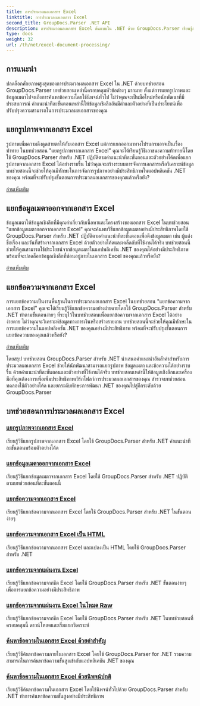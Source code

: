 ```yaml
---
title: การประมวลผลเอกสาร Excel
linktitle: การประมวลผลเอกสาร Excel
second_title: GroupDocs.Parser .NET API
description: การประมวลผลเอกสาร Excel ต้นแบบใน .NET ด้วย GroupDocs.Parser เรียนรู้การแยกรูปภาพ ข้อมูลเมตา และข้อความอย่างมีประสิทธิภาพพร้อมคำแนะนำทีละขั้นตอน
type: docs
weight: 32
url: /th/net/excel-document-processing/
---
```

## การแนะนำ

ปลดล็อกศักยภาพสูงสุดของการประมวลผลเอกสาร Excel ใน .NET ด้วยบทช่วยสอน GroupDocs.Parser บทช่วยสอนเหล่านี้ครอบคลุมหัวข้อต่างๆ มากมาย ตั้งแต่การแยกรูปภาพและข้อมูลเมตาไปจนถึงการค้นหาข้อความโดยใช้นิพจน์ทั่วไป ไม่ว่าคุณจะเป็นมือใหม่หรือนักพัฒนาที่มีประสบการณ์ คำแนะนำทีละขั้นตอนเหล่านี้ให้ข้อมูลเชิงลึกอันมีค่าและตัวอย่างที่เป็นประโยชน์เพื่อปรับปรุงความสามารถในการประมวลผลเอกสารของคุณ

## แยกรูปภาพจากเอกสาร Excel

รูปภาพเพิ่มความดึงดูดสายตาให้กับเอกสาร Excel แต่การแยกออกมาทางโปรแกรมอาจเป็นเรื่องท้าทาย ในบทช่วยสอน "แยกรูปภาพจากเอกสาร Excel" คุณจะได้เรียนรู้วิธีเอาชนะความท้าทายนี้โดยใช้ GroupDocs.Parser สำหรับ .NET ปฏิบัติตามคำแนะนำทีละขั้นตอนและตัวอย่างโค้ดเพื่อแยกรูปภาพจากเอกสาร Excel ได้อย่างราบรื่น ไม่ว่าคุณจะสร้างระบบการจัดการเอกสารหรือวิเคราะห์ข้อมูล บทช่วยสอนนี้จะช่วยให้คุณมีทักษะในการจัดการรูปภาพอย่างมีประสิทธิภาพในแอปพลิเคชัน .NET ของคุณ พร้อมที่จะปรับปรุงขั้นตอนการประมวลผลเอกสารของคุณแล้วหรือยัง?

[อ่านเพิ่มเติม](./extract-images-from-excel-document/)

## แยกข้อมูลเมตาออกจากเอกสาร Excel

ข้อมูลเมตาให้ข้อมูลเชิงลึกที่มีคุณค่าเกี่ยวกับเนื้อหาและโครงสร้างของเอกสาร Excel ในบทช่วยสอน "แยกข้อมูลเมตาออกจากเอกสาร Excel" คุณจะค้นพบวิธีแยกข้อมูลเมตาอย่างมีประสิทธิภาพโดยใช้ GroupDocs.Parser สำหรับ .NET ปฏิบัติตามคำแนะนำทีละขั้นตอนเพื่อดึงข้อมูลเมตา เช่น ผู้แต่ง ชื่อเรื่อง และวันที่สร้างจากเอกสาร Excel ด้วยตัวอย่างโค้ดและเคล็ดลับที่ใช้งานได้จริง บทช่วยสอนนี้ช่วยให้คุณสามารถใช้ประโยชน์จากข้อมูลเมตาในแอปพลิเคชัน .NET ของคุณได้อย่างมีประสิทธิภาพ พร้อมที่จะปลดล็อกข้อมูลเชิงลึกที่ซ่อนอยู่ภายในเอกสาร Excel ของคุณแล้วหรือยัง?

[อ่านเพิ่มเติม](./extract-metadata-from-excel-document/)

## แยกข้อความจากเอกสาร Excel

การแยกข้อความเป็นงานพื้นฐานในการประมวลผลเอกสาร Excel ในบทช่วยสอน "แยกข้อความจากเอกสาร Excel" คุณจะได้เรียนรู้วิธีแยกข้อความอย่างง่ายดายโดยใช้ GroupDocs.Parser สำหรับ .NET ทำตามขั้นตอนง่ายๆ ที่ระบุไว้ในบทช่วยสอนเพื่อแยกข้อความจากเอกสาร Excel ได้อย่างง่ายดาย ไม่ว่าคุณจะวิเคราะห์ข้อมูลทางการเงินหรือสร้างรายงาน บทช่วยสอนนี้จะช่วยให้คุณมีทักษะในการแยกข้อความในแอปพลิเคชัน .NET ของคุณอย่างมีประสิทธิภาพ พร้อมที่จะปรับปรุงขั้นตอนการแยกข้อความของคุณแล้วหรือยัง?

[อ่านเพิ่มเติม](./extract-text-from-excel-document/)

โดยสรุป บทช่วยสอน GroupDocs.Parser สำหรับ .NET นำเสนอคำแนะนำอันล้ำค่าสำหรับการประมวลผลเอกสาร Excel ช่วยให้นักพัฒนาสามารถแยกรูปภาพ ข้อมูลเมตา และข้อความได้อย่างราบรื่น ด้วยคำแนะนำทีละขั้นตอนและตัวอย่างที่ใช้งานได้จริง บทช่วยสอนเหล่านี้ให้ข้อมูลเชิงลึกและเครื่องมือที่คุณต้องการเพื่อเพิ่มประสิทธิภาพเวิร์กโฟลว์การประมวลผลเอกสารของคุณ สำรวจบทช่วยสอน ทดลองใช้ตัวอย่างโค้ด และยกระดับทักษะการพัฒนา .NET ของคุณไปสู่อีกระดับด้วย GroupDocs.Parser
## บทช่วยสอนการประมวลผลเอกสาร Excel
### [แยกรูปภาพจากเอกสาร Excel](./extract-images-from-excel-document/)
เรียนรู้วิธีแยกรูปภาพจากเอกสาร Excel โดยใช้ GroupDocs.Parser สำหรับ .NET คำแนะนำทีละขั้นตอนพร้อมตัวอย่างโค้ด
### [แยกข้อมูลเมตาออกจากเอกสาร Excel](./extract-metadata-from-excel-document/)
เรียนรู้วิธีแยกข้อมูลเมตาจากเอกสาร Excel โดยใช้ GroupDocs.Parser สำหรับ .NET ปฏิบัติตามบทช่วยสอนทีละขั้นตอนนี้
### [แยกข้อความจากเอกสาร Excel](./extract-text-from-excel-document/)
เรียนรู้วิธีแยกข้อความจากเอกสาร Excel โดยใช้ GroupDocs.Parser สำหรับ .NET ในขั้นตอนง่ายๆ
### [แยกข้อความจากเอกสาร Excel เป็น HTML](./extract-text-from-excel-document-as-html/)
เรียนรู้วิธีแยกข้อความจากเอกสาร Excel และแปลงเป็น HTML โดยใช้ GroupDocs.Parser สำหรับ .NET
### [แยกข้อความจากแผ่นงาน Excel](./extract-text-from-excel-sheet/)
เรียนรู้วิธีแยกข้อความจากชีต Excel โดยใช้ GroupDocs.Parser สำหรับ .NET ขั้นตอนง่ายๆ เพื่อการแยกข้อความอย่างมีประสิทธิภาพ
### [แยกข้อความจากแผ่นงาน Excel ในโหมด Raw](./extract-text-from-excel-sheet-in-raw-mode/)
เรียนรู้วิธีแยกข้อความจากชีต Excel โดยใช้ GroupDocs.Parser สำหรับ .NET ในบทช่วยสอนที่ครอบคลุมนี้ ดาวน์โหลดและเริ่มแยกวิเคราะห์
### [ค้นหาข้อความในเอกสาร Excel ด้วยคำสำคัญ](./search-text-in-excel-document-by-keyword/)
เรียนรู้วิธีค้นหาข้อความภายในเอกสาร Excel โดยใช้ GroupDocs.Parser for .NET รวมความสามารถในการค้นหาข้อความขั้นสูงเข้ากับแอปพลิเคชัน .NET ของคุณ
### [ค้นหาข้อความในเอกสาร Excel ด้วยนิพจน์ปกติ](./search-text-in-excel-document-by-regular-expression/)
เรียนรู้วิธีค้นหาข้อความในเอกสาร Excel โดยใช้นิพจน์ทั่วไปด้วย GroupDocs.Parser สำหรับ .NET ทำการค้นหาข้อความขั้นสูงอย่างมีประสิทธิภาพ